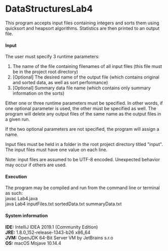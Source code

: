 # DataStructuresLab4
This program accepts input files containing integers and sorts them using quicksort and heapsort algorithms. 
Statistics are then printed to an output file. 

#### **Input**  
The user must specify 3 runtime parameters: 
1. The name of the file containing filenames of all input files (this file must be in the project root directory)
2. [Optional] The desired name of the output file (which contains original and sorted data, as well as sort performance)
3. [Optional] Summary data file name (which contains only summary information on the sorts)

Either one or three runtime parameters must be specified. In other words, if one optional parameter is used, 
the other must be specified as well. The program will delete any output files of the same name as the output files in a given run. 

If the two optional parameters are not specified, the program will assign a name. 

Input files must be held in a folder in the root project directory titled "input". The input files must have one value on each line.  
 
Note: input files are assumed to be UTF-8 encoded. Unexpected behavior may occur if others are used.


#### **Execution**
The program may be compiled and run from the command line or terminal as such:    
javac Lab4.java  
java Lab4 inputFiles.txt sortedData.txt summaryData.txt


#### **System information**
**IDE:** IntelliJ IDEA 2019.1 (Community Edition)  
**JRE:** 1.8.0_152-release-1343-b26 x86_64  
**JVM:** OpenJDK 64-Bit Server VM by JetBrains s.r.o  
**OS:** macOS Mojave 10.14.4
